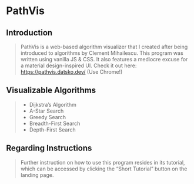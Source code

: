 # PathVis

## Introduction

> PathVis is a web-based algorithm visualizer that I created after being introduced to algorithms by Clement Mihailescu. This program was written using vanilla JS & CSS. It also features a mediocre excuse for a material design-inspired UI. 
> Check it out here: https://pathvis.datsko.dev/ (Use Chrome!)

## Visualizable Algorithms
> - Dijkstra’s Algorithm
> - A-Star Search
> - Greedy Search
> - Breadth-First Search
> - Depth-First Search


## Regarding Instructions
> Further instruction on how to use this program resides in its tutorial, which can be accessed by clicking the “Short Tutorial” button on the landing page.
